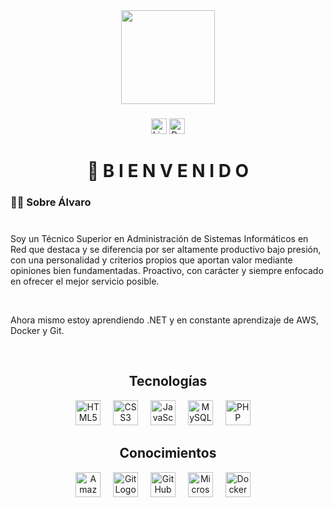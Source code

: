 <div align="center">
 <img height="150" src=""/>
</div>

###

<div align="center">
   <a href="https://www.linkedin.com/in/alvarzzz"><img src="https://img.shields.io/static/v1?message=LinkedIn&logo=linkedin&label=&color=0077B5&logoColor=white&labelColor=&style=for-the-badge" height="25" alt="LinkedInLogo"/></a>
   <a href="https://tu_enlace_de_descarga_directa_aquí" target="_blank"><img src="https://img.shields.io/badge/Descargar%20CV-beige?style=for-the-badge&logo=acrobat&logoColor=white" height="25" alt="Descargar CV"></a>
</div>


###

<h1 align="center">👋 B I E N V E N I D O</h1>

###

<h3 align="left">👩‍💻  Sobre Álvaro</h3>

###

<p align="left"><br>Soy un Técnico Superior en Administración de Sistemas Informáticos en Red que destaca y se diferencia por ser altamente productivo bajo presión, con una personalidad y criterios propios que aportan valor mediante opiniones bien fundamentadas. Proactivo, con carácter y siempre enfocado en ofrecer el mejor servicio posible.</p><br>

<p>Ahora mismo estoy aprendiendo .NET y en constante aprendizaje de AWS, Docker y Git.</p><br>

###

<h2 align="center"><strong>Tecnologías</strong></h2>

<div align="center">
  <img src="https://upload.wikimedia.org/wikipedia/commons/thumb/3/38/HTML5_Badge.svg/800px-HTML5_Badge.svg.png" height="40" alt="HTML5 Logo"/> <img width="12"/>
  <img src="https://www.svgrepo.com/show/349330/css3.svg" height="40" alt="CSS3 Logo"/> <img width="12"/>
  <img src="https://cdn.worldvectorlogo.com/logos/javascript-1.svg" height="40" alt="JavaScript Logo"/> <img width="12"/>
  <img src="https://upload.wikimedia.org/wikipedia/fr/thumb/6/62/MySQL.svg/1280px-MySQL.svg.png" height="40" alt="MySQL Logo"/> <img width="12"/>
  <img src="https://upload.wikimedia.org/wikipedia/commons/2/27/PHP-logo.svg" height="40" alt="PHP Logo"/> <img width="12"/>
</div>

<h2 align="center"><strong>Conocimientos</strong></h2>

<div align="center">
  <img src="https://upload.wikimedia.org/wikipedia/commons/9/93/Amazon_Web_Services_Logo.svg" height="40" alt="Amazon Web Services Logo"/> <img width="12"/>
  <img src="https://git-scm.com/images/logos/downloads/Git-Icon-1788C.png" height="40" alt="Git Logo"/> <img width="12"/>
  <img src="https://cdn4.iconfinder.com/data/icons/social-media-and-logos-12/32/Logo_Github-512.png" height="40" alt="GitHub Logo"/> <img width="12"/>
  <img src="https://upload.wikimedia.org/wikipedia/commons/thumb/f/fa/Microsoft_Azure.svg/1200px-Microsoft_Azure.svg.png" height="40" alt="Microsoft Azure Logo"/> <img width="12"/>
  <img src="https://cdn.jsdelivr.net/gh/devicons/devicon/icons/docker/docker-plain-wordmark.svg" height="40" alt="Docker Logo"/> <img width="12"/>
</div>
